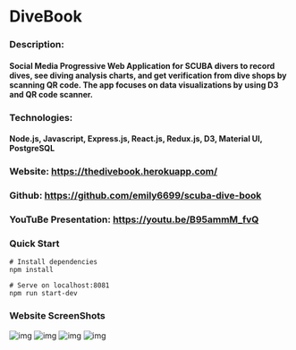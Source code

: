 # DiveBook

### Description:

#### Social Media Progressive Web Application for SCUBA divers to record dives, see diving analysis charts, and get verification from dive shops by scanning QR code. The app focuses on data visualizations by using D3 and QR code scanner.

### Technologies:

#### Node.js, Javascript, Express.js, React.js, Redux.js, D3, Material UI, PostgreSQL

### Website: https://thedivebook.herokuapp.com/

### Github: https://github.com/emily6699/scuba-dive-book

### YouTuBe Presentation: https://youtu.be/B95ammM_fvQ

### Quick Start

```
# Install dependencies
npm install

# Serve on localhost:8081
npm run start-dev
```

### Website ScreenShots

![img](https://github.com/emily6699/scuba-dive-book/blob/readMe/public/pictures/readMePic/frontPagewithBubbleChart.png)
![img](https://github.com/emily6699/scuba-dive-book/blob/readMe/public/pictures/readMePic/Analysis.png)
![img](https://github.com/emily6699/scuba-dive-book/blob/readMe/public/pictures/readMePic/Log.png)
![img](https://github.com/emily6699/scuba-dive-book/blob/readMe/public/pictures/readMePic/DonutChart.png)
